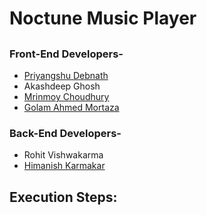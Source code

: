 # Noctune Music Player
##
### Front-End Developers-
- [Priyangshu Debnath](https://github.com/Priyangshu-04)
- Akashdeep Ghosh
- [Mrinmoy Choudhury](https://github.com/senpai899)
- [Golam Ahmed Mortaza](https://github.com/mortaza3840)
### Back-End Developers-
- Rohit Vishwakarma
- [Himanish Karmakar](https://github.com/HimanishKarmakar)
##
## Execution Steps:
